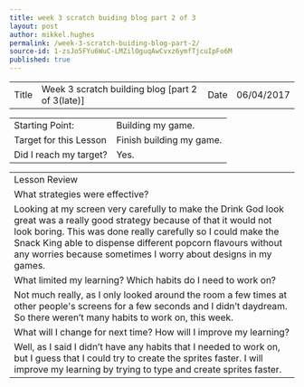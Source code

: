 ```yaml
---
title: week 3 scratch buiding blog part 2 of 3
layout: post
author: mikkel.hughes
permalink: /week-3-scratch-buiding-blog-part-2/
source-id: 1-zsJo5FYu6WuC-LMZilOguqAwCvxz6ymfTjcuIpFo6M
published: true
---
```

<table>
  <tr>
    <td>Title</td>
    <td>Week 3 scratch building blog [part 2 of 3(late)]</td>
    <td>    Date</td>
    <td>06/04/2017</td>
  </tr>
</table>


<table>
  <tr>
    <td>Starting Point:</td>
    <td>Building my game.</td>
  </tr>
  <tr>
    <td>Target for this Lesson</td>
    <td>Finish building my game.</td>
  </tr>
  <tr>
    <td>Did I reach my target? </td>
    <td>Yes.</td>
  </tr>
</table>


<table>
  <tr>
    <td>Lesson Review</td>
  </tr>
  <tr>
    <td> What strategies were effective? </td>
  </tr>
  <tr>
    <td>Looking at my screen very carefully to make the Drink God look great was a really good strategy because of that it would not look boring. This was done really carefully so I could make the Snack King able to dispense different popcorn flavours without any worries because sometimes I worry about designs in my games. </td>
  </tr>
  <tr>
    <td>What limited my learning? Which habits do I need to work on? </td>
  </tr>
  <tr>
    <td>Not much really, as I only looked around the room a few times at other people's screens for a few seconds and I didn’t daydream. So there weren’t many habits to work on, this week. </td>
  </tr>
  <tr>
    <td>What will I change for next time? How will I improve my learning?</td>
  </tr>
  <tr>
    <td>Well, as I said I didn’t have any habits that I needed to work on, but I guess that I could try to create the sprites faster. I will improve my learning by trying to type and create sprites faster.</td>
  </tr>
</table>


